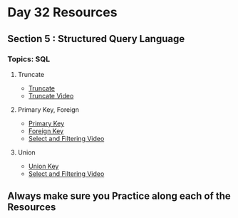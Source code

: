# Day 32 Resources 

## Section 5 : Structured Query Language

### Topics: SQL

1. Truncate
    * [Truncate](https://www.w3schools.com/sql/sql_ref_drop_table.asp)
    * [Truncate Video ](https://www.youtube.com/watch?v=YLDbzBAj3lE)


2. Primary Key, Foreign 
    * [Primary Key](https://www.w3schools.com/sql/sql_primarykey.ASP)
    * [Foreign Key](https://www.w3schools.com/sql/sql_foreignkey.asp)
    * [Select and Filtering Video](https://www.youtube.com/watch?v=unREmbNASaI)

3. Union
    * [Union Key](https://www.javatpoint.com/mysql-union#:~:text=MySQL%20Union%20is%20an%20operator,rows%20from%20the%20result%20set.)
    * [Select and Filtering Video](https://www.youtube.com/watch?v=crj8x1PevcY)


## Always make sure you Practice along each of the Resources 


